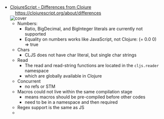 - <a onmousedown="(function(e){e.stopPropagation();})(event)" style="width:400px;height:80px" class="link_preview__root" href="https://clojurescript.org/about/differences" target="_blank"><div class="link_preview__card-container"><div class="link_preview__text-container"><div class="link_preview__text-container-title">ClojureScript - Differences from Clojure</div><div class="link_preview__text-container-description"></div><div class="link_preview__text-container-url-container"><img src="https://clojurescript.org/images/cljs-logo-icon-32.png" width="16" height="16"/><span class="link_preview__text-container-url">https://clojurescript.org/about/differences</span></div></div><div class="link_preview__cover-container"><img class="link_preview__cover-image" src="https://clojurescript.org/images/cljs-logo-60b.png" alt="cover"/></div></div></a><style>.link_preview**root{border:1px solid var(--ls-border-color);border-radius:6px;cursor:pointer;display:block;overflow:hidden;text-decoration:none;user-select:none}@media (max-width:1200px){.lsp-hook-ui-slot .link_preview**root{max-width:640px}}@media (max-width:760px){.lsp-hook-ui-slot .link_preview**root{max-width:480px}}.link_preview**root,.link_preview**root \*{box-sizing:border-box}.link_preview**root:hover{border:1px solid rgba(97,106,229,.5)}.link_preview**card-container{align-items:stretch;background-color:var(--ls-secondary-background-color);display:flex;height:100%;justify-content:space-between;width:100%}.link_preview**text-container{display:flex;flex:2;flex-flow:column;overflow:hidden;padding:12px 16px}.link_preview**cover-container{flex:1}.link_preview**text-container-title{color:var(--ls-primary-text-color);flex-shrink:0;font-size:16px;font-weight:500;line-height:26px;overflow:hidden;text-overflow:ellipsis;white-space:nowrap}.link_preview**text-container-description{color:var(--ls-secondary-text-color);display:flex;flex-grow:1;font-size:12px;font-weight:400;line-height:20px;margin-top:6px;overflow:auto}.link_preview**text-container-description&gt;\*{align-self:center;flex:1}.link_preview**text-container-url-container{align-items:center;color:var(--ls-primary-text-color);display:flex;flex-direction:row;flex-wrap:nowrap;font-size:12px;height:17px;line-height:17px;margin-top:6px;min-width:0}.link_preview**text-container-url-container&gt;img{margin-right:8px}.link_preview**text-container-url{flex-grow:0;flex-shrink:1;min-width:0;overflow:hidden;text-overflow:ellipsis;white-space:nowrap}.link_preview**cover-image{float:right;height:100%;min-width:150px;object-fit:cover;overflow:hidden}.link_preview\_\_root img{box-shadow:unset;margin-left:unset}</style>
  - Numbers:
    - Ratio, BigDecimal, and BigInteger literals are currently not supported
    - Equality on numbers works like JavaScript, not Clojure: (= 0.0 0) ⇒ true
  - Chars
    - CLJS does not have char literal, but single char strings
  - Read
    - The read and read-string functions are located in the `cljs.reader` namespace
    - which are globally available in Clojure
  - Concurrent
    - no refs or STM
  - Macros could not live within the same compilation stage
    - means macros should be pre-compiled before other codes
    - need to be in a namespace and then required
  - Regex support is the same as JS
  -
